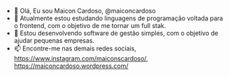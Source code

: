 - 👋 Olá, Eu sou Maicon Cardoso, @maiconcardoso
- 🌱 Atualmente estou estudando linguagens de programação voltada para o frontend, com o objetivo de me tornar um full stak.
- 💞️ Estou desenvolvendo software de gestão simples, com o objetivo de ajudar pequenas empresas.
- 📫 Encontre-me nas demais redes sociais, https://www.instagram.com/maiconscardoso/, https://maiconcardoso.wordpress.com/

<!---
maiconcardoso/maiconcardoso is a ✨ special ✨ repository because its `README.md` (this file) appears on your GitHub profile.
You can click the Preview link to take a look at your changes.
--->
